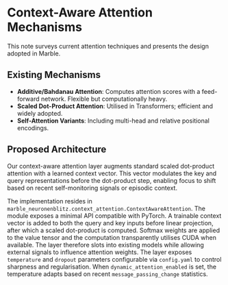 # Context-Aware Attention Mechanisms

This note surveys current attention techniques and presents the design adopted in Marble.

## Existing Mechanisms
- **Additive/Bahdanau Attention**: Computes attention scores with a feed-forward network. Flexible but computationally heavy.
- **Scaled Dot-Product Attention**: Utilised in Transformers; efficient and widely adopted.
- **Self-Attention Variants**: Including multi-head and relative positional encodings.

## Proposed Architecture
Our context-aware attention layer augments standard scaled dot-product attention with a learned context vector. This vector modulates the key and query representations before the dot-product step, enabling focus to shift based on recent self-monitoring signals or episodic context.

The implementation resides in `marble_neuronenblitz.context_attention.ContextAwareAttention`.
The module exposes a minimal API compatible with PyTorch. A trainable context
vector is added to both the query and key inputs before linear projection,
after which a scaled dot-product is computed. Softmax weights are applied to the
value tensor and the computation transparently utilises CUDA when available. The
layer therefore slots into existing models while allowing external signals to
influence attention weights.
The layer exposes `temperature` and `dropout` parameters configurable via
`config.yaml` to control sharpness and regularisation. When
`dynamic_attention_enabled` is set, the temperature adapts based on recent
`message_passing_change` statistics.

